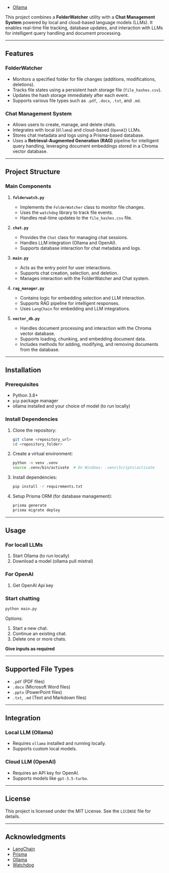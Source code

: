 - [Ollama](https://ollama.com/)

This project combines a **FolderWatcher** utility with a **Chat Management System** powered by local and cloud-based language models (LLMs). It enables real-time file tracking, database updates, and interaction with LLMs for intelligent query handling and document processing.

---

## Features

### FolderWatcher
- Monitors a specified folder for file changes (additions, modifications, deletions).
- Tracks file states using a persistent hash storage file (`file_hashes.csv`).
- Updates the hash storage immediately after each event.
- Supports various file types such as `.pdf`, `.docx`, `.txt`, and `.md`.

### Chat Management System
- Allows users to create, manage, and delete chats.
- Integrates with local (`Ollama`) and cloud-based (`OpenAI`) LLMs.
- Stores chat metadata and logs using a Prisma-based database.
- Uses a **Retrieval-Augmented Generation (RAG)** pipeline for intelligent query handling, leveraging document embeddings stored in a Chroma vector database.

---

## Project Structure

### Main Components

1. **`folderwatch.py`**
   - Implements the `FolderWatcher` class to monitor file changes.
   - Uses the `watchdog` library to track file events.
   - Handles real-time updates to the `file_hashes.csv` file.

2. **`chat.py`**
   - Provides the `Chat` class for managing chat sessions.
   - Handles LLM integration (Ollama and OpenAI).
   - Supports database interaction for chat metadata and logs.

3. **`main.py`**
   - Acts as the entry point for user interactions.
   - Supports chat creation, selection, and deletion.
   - Manages interaction with the FolderWatcher and Chat system.

4. **`rag_manager.py`**
   - Contains logic for embedding selection and LLM interaction.
   - Supports RAG pipeline for intelligent responses.
   - Uses `LangChain` for embedding and LLM integrations.

5. **`vector_db.py`**
   - Handles document processing and interaction with the Chroma vector database.
   - Supports loading, chunking, and embedding document data.
   - Includes methods for adding, modifying, and removing documents from the database.

---

## Installation

### Prerequisites
- Python 3.8+
- `pip` package manager
- ollama installed and your choice of model (to run locally)


### Install Dependencies
1. Clone the repository:
   ```bash
   git clone <repository_url>
   cd <repository_folder>
   ```
2. Create a virtual environment:
   ```bash
   python -m venv .venv
   source .venv/bin/activate  # On Windows: .venv\Scripts\activate
   ```
3. Install dependencies:
   ```bash
   pip install -r requirements.txt
   ```

4. Setup Prisma ORM (for database management):
   ```bash
   prisma generate
   prisma migrate deploy
   ```

---

## Usage
### For locall LLMs
1. Start Ollama (to run locally)
2. Download a model (ollama pull mistral)

### For OpenAI
1. Get OpenAI Api key

### Start chatting
```bash
python main.py
```
Options:
1. Start a new chat.
2. Continue an existing chat.
3. Delete one or more chats.

**Give inputs as required**

---

## Supported File Types
- `.pdf` (PDF files)
- `.docx` (Microsoft Word files)
- `.pptx` (PowerPoint files)
- `.txt`, `.md` (Text and Markdown files)

---

## Integration

### Local LLM (Ollama)
- Requires `ollama` installed and running locally.
- Supports custom local models.

### Cloud LLM (OpenAI)
- Requires an API key for OpenAI.
- Supports models like `gpt-3.5-turbo`.

---

## License

This project is licensed under the MIT License. See the `LICENSE` file for details.

---

## Acknowledgments

- [LangChain](https://github.com/hwchase17/langchain)
- [Prisma](https://www.prisma.io/)
- [Ollama](https://ollama.com/)
- [Watchdog](https://github.com/gorakhargosh/watchdog)
